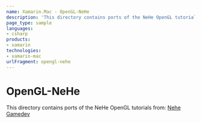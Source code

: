 ```yaml
---
name: Xamarin.Mac - OpenGL-NeHe
description: 'This directory contains ports of the NeHe OpenGL tutorials from: [Nehe Gamedev] [Nehe Gamedev]:http://nehe.gamedev.net'
page_type: sample
languages:
- csharp
products:
- xamarin
technologies:
- xamarin-mac
urlFragment: opengl-nehe
---
```

# OpenGL-NeHe

This directory contains ports of the NeHe OpenGL tutorials from:
[Nehe Gamedev]

[Nehe Gamedev]:http://nehe.gamedev.net


